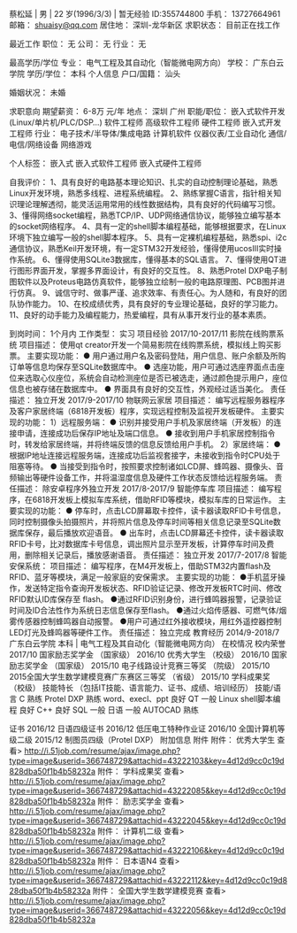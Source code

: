 

蔡松延  | 男 | 22 岁(1996/3/3) | 暂无经验 ID:355744800 
手机： 13727664961 邮箱： shuaisy@qq.com 
居住地： 深圳-龙华新区 求职状态： 目前正在找工作 


最近工作 职位： 无 公司： 无 行业： 无 


最高学历/学位 
专业： 电气工程及其自动化（智能微电网方向） 
学校： 广东白云学院 
学历/学位： 本科 
个人信息 户口/国籍： 汕头 
  
婚姻状况： 未婚 
  
求职意向 
期望薪资： 6-8万 元/年 
地点： 深圳  广州 
职能/职位： 嵌入式软件开发(Linux/单片机/PLC/DSP…)  软件工程师  高级软件工程师  硬件工程师  嵌入式开发工程师 
行业： 电子技术/半导体/集成电路  计算机软件  仪器仪表/工业自动化  通信/电信/网络设备  网络游戏 


个人标签： 
嵌入式  嵌入式软件工程师  嵌入式硬件工程师 


自我评价： 
1、具有良好的电路基本理论知识、扎实的自动控制理论基础，熟悉Linux开发环境，熟悉多线程、进程系统编程。 
2、熟练掌握C语言，指针相关知识理论理解透彻，能灵活运用常用的线性数据结构，具有良好的代码编写习惯。 
3、懂得网络socket编程，熟悉TCP/IP、UDP网络通信协议，能够独立编写基本的socket网络程序。 
4、具有一定的shell脚本编程基础，能够根据要求，在Linux环境下独立编写一般的shell脚本程序。 
5、具有一定裸机编程基础，熟悉spi、i2c通信协议，熟悉Keil开发环境，有一定STM32开发经验，懂得使用ucosIII实时操作系统。 
6、懂得使用SQLite3数据库，懂得基本的SQL语言。 
7、懂得使用QT进行图形界面开发，掌握多界面设计，有良好的交互性。 
8、熟悉Protel DXP电子制图软件以及Proteus电路仿真软件，能够独立绘制一般的电路原理图、PCB图并进行仿真。 
9、诚信守时、做事严谨、追求效率、有责任心。为人随和，有良好的团队协作能力。 
10、在校成绩优秀，具有良好的专业理论基础，良好的学习能力。 
11、良好的动手能力及编程能力，热爱编程，具有从事开发行业的基本素质。 

到岗时间： 1个月内 
工作类型： 实习 
项目经验 
2017/10-2017/11 
影院在线购票系统 
项目描述： 
使用qt creator开发一个简易影院在线购票系统，模拟线上购买影票。 
主要实现功能： 
● 用户通过用户名及密码登陆，用户信息、账户余额及所购订单等信息均保存至SQLite数据库中。 
● 选座功能，用户可通过选座界面点击座位来选取心仪座位，系统会自动检测座位是否已被选走，通过颜色提示用户，座位信息也被存储在数据库中。 
● 界面具有良好的交互性，外观经过适当美化。 
责任描述： 
独立开发 
2017/9-2017/10 
物联网云家居 
项目描述： 
编写远程服务器程序及客户家居终端（6818开发板）程序，实现远程控制及监视开发板硬件。 
主要实现的功能： 
1）远程服务端： 
● 识别并接受用户手机及家居终端（开发板）的连接申请，连接成功后保存IP地址及端口信息。 
● 接收到用户手机家居控制指令时，转发给家居终端，并将终端反馈的信息反馈给用户手机。 
2）家居终端： 
● 根据IP地址连接远程服务端，连接成功后监视套接字，未接收到指令时CPU处于阻塞等待。 
● 当接受到指令时，按照要求控制诸如LCD屏、蜂鸣器、摄像头、音频输出等硬件设备工作，并将温湿度信息及硬件工作状态反馈给远程服务端。 
责任描述： 
除安卓程序外独立开发 
2017/8-2017/9 
智能停车库 
项目描述： 
编写程序，在6818开发板上模拟车库系统，借助RFID等模块，模拟车库的日常运作。 
主要实现的功能： 
● 停车时，点击LCD屏幕取卡控件，读卡器读取RFID卡号信息，同时控制摄像头拍摄照片，并将照片信息及停车时间等相关信息记录至SQLite数据库保存，最后播放欢迎语音。 
● 出车时，点击LCD屏幕还卡控件，读卡器读取RFID卡号，比对数据库卡号信息，调出照片显示至开发板，计算停车时间及费用，删除相关记录后，播放感谢语音。 
责任描述： 
独立开发 
2017/7-2017/8 
智能安保系统： 
项目描述： 
编写程序，在M4开发板上，借助STM32内置flash及RFID、蓝牙等模块，满足一般家庭的安保需求。 
主要实现的功能： 
●手机蓝牙操作，发送特定指令查询开发板状态、RFID验证记录、修改开发板RTC时间、修改RFID默认ID库保存至 flash。 
●通过RFID识别身份，进行蜂鸣器报警，记录验证时间及ID合法性作为系统日志信息保存至flash。 
●通过火焰传感器、可燃气体/烟雾传感器控制蜂鸣器自动报警。 
●用户可通过红外接收模块，用红外遥控器控制LED灯光及蜂鸣器等硬件工作。 
责任描述： 
独立完成 
教育经历 
2014/9-2018/7 
广东白云学院 
本科 | 电气工程及其自动化（智能微电网方向） 
在校情况 
校内荣誉 
2017/10 国家励志奖学金 （国家级） 
2016/10 优秀大学生 （校级） 
2016/10 国家励志奖学金 （国家级） 
2015/10 电子线路设计竞赛三等奖 （院级） 
2015/10 2015全国大学生数学建模竞赛广东赛区三等奖 （省级） 
2015/10 学科成果奖 （校级） 
技能特长 （包括IT技能、语言能力、证书、成绩、培训经历） 
技能/语言
C 熟练 
Protel DXP 熟练 
word、execl、ppt 良好 
QT 一般 
Linux shell脚本编程 良好 
C++ 良好 
SQL 一般 
日语 一般 
AUTOCAD 熟练 

证书 
2016/12 日语四级证书 
2016/12 低压电工特种作业证 
2016/10 全国计算机等级二级 
2015/12 制图员四级（Protel DXP） 
附加信息 
附件 
附件： 优秀大学生  查看> http://i.51job.com/resume/ajax/image.php?type=image&userid=366748729&attachid=43222103&key=4d12d9cc0c19d828dba50f1b4b58232a
附件： 学科成果奖  查看> http://i.51job.com/resume/ajax/image.php?type=image&userid=366748729&attachid=43222085&key=4d12d9cc0c19d828dba50f1b4b58232a
附件： 励志奖学金  查看> http://i.51job.com/resume/ajax/image.php?type=image&userid=366748729&attachid=43222045&key=4d12d9cc0c19d828dba50f1b4b58232a
附件： 计算机二级  查看> http://i.51job.com/resume/ajax/image.php?type=image&userid=366748729&attachid=43222106&key=4d12d9cc0c19d828dba50f1b4b58232a
附件： 日本语N4  查看> http://i.51job.com/resume/ajax/image.php?type=image&userid=366748729&attachid=43222112&key=4d12d9cc0c19d828dba50f1b4b58232a
附件： 全国大学生数学建模竞赛  查看> http://i.51job.com/resume/ajax/image.php?type=image&userid=366748729&attachid=43222056&key=4d12d9cc0c19d828dba50f1b4b58232a
  
